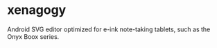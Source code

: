 # xenagogy

Android SVG editor optimized for e-ink note-taking tablets, such as the Onyx Boox series.
